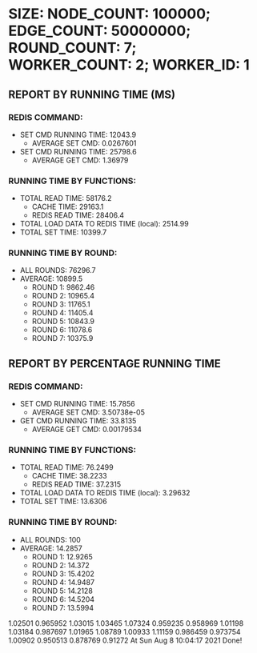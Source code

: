 
# SIZE: NODE_COUNT: 100000; EDGE_COUNT: 50000000; ROUND_COUNT: 7; WORKER_COUNT: 2; WORKER_ID: 1

## REPORT BY RUNNING TIME (MS)

 ### REDIS COMMAND:

  + SET CMD RUNNING TIME: 12043.9
    + AVERAGE SET CMD: 0.0267601
  + SET CMD RUNNING TIME: 25798.6
    + AVERAGE GET CMD: 1.36979

 ### RUNNING TIME BY FUNCTIONS:

  + TOTAL READ TIME: 58176.2
    + CACHE TIME: 29163.1
    + REDIS READ TIME: 28406.4
  + TOTAL LOAD DATA TO REDIS TIME (local): 2514.99
  + TOTAL SET TIME: 10399.7

 ### RUNNING TIME BY ROUND:

  + ALL ROUNDS: 76296.7
  + AVERAGE: 10899.5
     + ROUND 1: 9862.46
     + ROUND 2: 10965.4
     + ROUND 3: 11765.1
     + ROUND 4: 11405.4
     + ROUND 5: 10843.9
     + ROUND 6: 11078.6
     + ROUND 7: 10375.9

## REPORT BY PERCENTAGE RUNNING TIME

 ### REDIS COMMAND:

  + SET CMD RUNNING TIME: 15.7856
    + AVERAGE SET CMD: 3.50738e-05
  + GET CMD RUNNING TIME: 33.8135
    + AVERAGE GET CMD: 0.00179534

 ### RUNNING TIME BY FUNCTIONS:

  + TOTAL READ TIME: 76.2499
    + CACHE TIME: 38.2233
    + REDIS READ TIME: 37.2315
  + TOTAL LOAD DATA TO REDIS TIME (local): 3.29632
  + TOTAL SET TIME: 13.6306

 ### RUNNING TIME BY ROUND:

  + ALL ROUNDS: 100
  + AVERAGE: 14.2857
     + ROUND 1: 12.9265
     + ROUND 2: 14.372
     + ROUND 3: 15.4202
     + ROUND 4: 14.9487
     + ROUND 5: 14.2128
     + ROUND 6: 14.5204
     + ROUND 7: 13.5994

1.02501 0.965952 1.03015 1.03465 1.07324 0.959235 0.958969 1.01198 1.03184 0.987697 1.01965 1.08789 1.00933 1.11159 0.986459 0.973754 1.00902 0.950513 0.878769 0.91272 At Sun Aug  8 10:04:17 2021
    Done!
